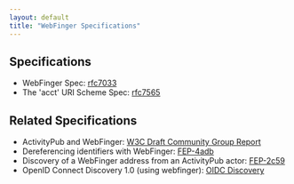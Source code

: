 ```yaml
---
layout: default
title: "WebFinger Specifications"
---
```


## Specifications

- WebFinger Spec: [rfc7033](https://tools.ietf.org/html/rfc7033)
- The 'acct' URI Scheme Spec: [rfc7565](https://tools.ietf.org/html/rfc7565)

## Related Specifications

- ActivityPub and WebFinger: [W3C Draft Community Group Report](https://swicg.github.io/activitypub-webfinger/)
- Dereferencing identifiers with WebFinger: [FEP-4adb](https://codeberg.org/fediverse/fep/src/branch/main/fep/4adb/fep-4adb.md)
- Discovery of a WebFinger address from an ActivityPub actor: [FEP-2c59](https://codeberg.org/fediverse/fep/src/branch/main/fep/2c59/fep-2c59.md)
- OpenID Connect Discovery 1.0 (using webfinger): [OIDC Discovery](https://openid.net/specs/openid-connect-discovery-1_0.html)
